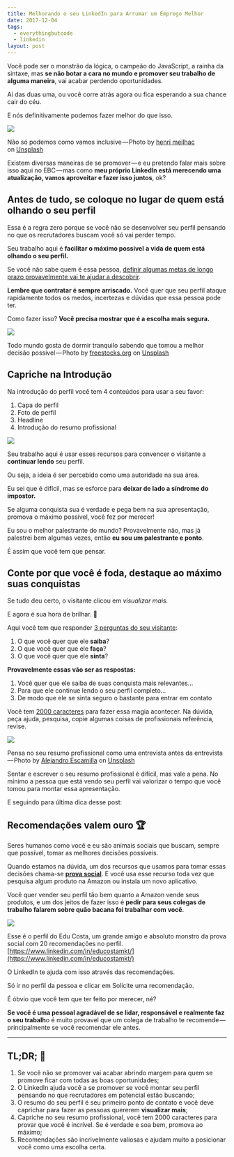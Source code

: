 ```yaml
---
title: Melhorando o seu LinkedIn para Arrumar um Emprego Melhor
date: 2017-12-04
tags:
  - everythingbutcode
  - linkedin
layout: post
---
```


Você pode ser o monstrão da lógica, o campeão do JavaScript, a rainha da sintaxe, mas **se não botar a cara no mundo e promover seu trabalho de alguma maneira**, vai acabar perdendo oportunidades.

Aí das duas uma, ou você corre atrás agora ou fica esperando a sua chance cair do céu.

E nós definitivamente podemos fazer melhor do que isso.

![](https://cdn-images-1.medium.com/max/1200/1*GE7hUyevUCU0mQU6f8YKww.jpeg)

Não só podemos como vamos inclusive — Photo by [henri meilhac](https://unsplash.com/photos/3O3-8eymCNI?utm_source=unsplash&utm_medium=referral&utm_content=creditCopyText) on [Unsplash](https://unsplash.com/?utm_source=unsplash&utm_medium=referral&utm_content=creditCopyText)

Existem diversas maneiras de se promover — e eu pretendo falar mais sobre isso aqui no EBC — mas como **meu próprio LinkedIn está merecendo uma atualização, vamos aproveitar e fazer isso juntos**, ok?

## Antes de tudo, se coloque no lugar de quem está olhando o seu perfil

Essa é a regra zero porque se você não se desenvolver seu perfil pensando no que os recrutadores buscam você só vai perder tempo.

Seu trabalho aqui é **facilitar o máximo possível** **a vida de quem está olhando o seu perfil.**

Se você não sabe quem é essa pessoa, [definir algumas metas de longo prazo provavelmente vai te ajudar a descobrir](https://medium.com/everythingbutcode/um-conselho-para-todos-os-meus-amigos-programadores-6c4ac55cfb10?source=collection_home---2------0----------------).

**Lembre que contratar é sempre arriscado.** Você quer que seu perfil ataque rapidamente todos os medos, incertezas e dúvidas que essa pessoa pode ter.

Como fazer isso? **Você precisa mostrar que é a escolha mais segura.**

![](https://cdn-images-1.medium.com/max/800/1*Bo5vvXK6KkHHhN2i6HphHQ.jpeg)

Todo mundo gosta de dormir tranquilo sabendo que tomou a melhor decisão possível — Photo by [freestocks.org](https://unsplash.com/photos/t8SxccV0Agw?utm_source=unsplash&utm_medium=referral&utm_content=creditCopyText) on [Unsplash](https://unsplash.com/?utm_source=unsplash&utm_medium=referral&utm_content=creditCopyText)

## Capriche na Introdução

Na introdução do perfil você tem 4 conteúdos para usar a seu favor:

1.  Capa do perfil
2.  Foto de perfil
3.  Headline
4.  Introdução do resumo profissional

![](https://cdn-images-1.medium.com/max/600/1*VOW8-l-UZtDR0jG5ecdbtw.png)

Seu trabalho aqui é usar esses recursos para convencer o visitante a **continuar lendo** seu perfil.

Ou seja, a ideia é ser percebido como uma autoridade na sua área.

Eu sei que é difícil, mas se esforce para **deixar de lado a síndrome do impostor.**

Se alguma conquista sua é verdade e pega bem na sua apresentação, promova o máximo possível, você fez por merecer!

Eu sou o melhor palestrante do mundo? Provavelmente não, mas já palestrei bem algumas vezes, então **eu sou um palestrante e ponto**.

É assim que você tem que pensar.

## Conte por que você é foda, destaque ao máximo suas conquistas

Se tudo deu certo, o visitante clicou em _visualizar mais._

E agora é sua hora de brilhar. 🌟

Aqui você tem que responder [3 perguntas do seu visitante](https://www.linkedin.com/pulse/how-write-perfect-linkedin-summary-william-arruda/):

1.  O que você quer que ele **saiba**?
2.  O que você quer que ele **faça**?
3.  O que você quer que ele **sinta**?

**Provavelmente essas vão ser as respostas:**

1.  Você quer que ele saiba de suas conquista mais relevantes…
2.  Para que ele continue lendo o seu perfil completo…
3.  De modo que ele se sinta seguro o bastante para entrar em contato

Você tem [2000 caracteres](https://www.linkedin.com/pulse/what-maximum-linkedin-character-your-summary-12-top-2017-caprelli/) para fazer essa magia acontecer. Na dúvida, peça ajuda, pesquisa, copie algumas coisas de profissionais referência, revise.

![](https://cdn-images-1.medium.com/max/1200/1*WaxdhKvNnlaJNgj_Lo-n6w.jpeg)

Pensa no seu resumo profissional como uma entrevista antes da entrevista — Photo by [Alejandro Escamilla](https://unsplash.com/photos/BbQLHCpVUqA?utm_source=unsplash&utm_medium=referral&utm_content=creditCopyText) on [Unsplash](https://unsplash.com/?utm_source=unsplash&utm_medium=referral&utm_content=creditCopyText)

Sentar e escrever o seu resumo profissional é difícil, mas vale a pena. No mínimo a pessoa que está vendo seu perfil vai valorizar o tempo que você tomou para montar essa apresentação.

E seguindo para última dica desse post:

## Recomendações valem ouro 🏆

Seres humanos como você e eu são animais sociais que buscam, sempre que possível, tomar as melhores decisões possíveis.

Quando estamos na dúvida, um dos recursos que usamos para tomar essas decisões chama-se [**prova social**](https://en.wikipedia.org/wiki/Social_proof). E você usa esse recurso toda vez que pesquisa algum produto na Amazon ou instala um novo aplicativo.

Você quer vender seu perfil tão bem quanto a Amazon vende seus produtos, e um dos jeitos de fazer isso é **pedir para seus colegas de trabalho falarem sobre quão bacana foi trabalhar com você**.

![](https://cdn-images-1.medium.com/max/600/1*I9i7K0zh6Zkcg_F9YswDlw.png)

Esse é o perfil do Edu Costa, um grande amigo e absoluto monstro da prova social com 20 recomendações no perfil. [https://www.linkedin.com/in/educostamkt/](https://www.linkedin.com/in/educostamkt/)

O LinkedIn te ajuda com isso através das recomendações.

Só ir no perfil da pessoa e clicar em Solicite uma recomendação.

É óbvio que você tem que ter feito por merecer, né?

**Se você é uma pessoal agradável de se lidar, responsável e realmente faz o seu trabalh**o é muito provavel que um colega de trabalho te recomende — principalmente se você recomendar ele antes.

---

## TL;DR; 🙏

1.  Se você não se promover vai acabar abrindo margem para quem se promove ficar com todas as boas oportunidades;
2.  O LinkedIn ajuda você a se promover se você montar seu perfil pensando no que recrutadores em potencial estão buscando;
3.  O resumo do seu perfil é seu primeiro ponto de contato e você deve caprichar para fazer as pessoas quererem **visualizar mais**;
4.  Capriche no seu resumo profissional, você tem 2000 caracteres para provar que você é incrível. Se é verdade e soa bem, promova ao máximo;
5.  Recomendações são incrivelmente valiosas e ajudam muito a posicionar você como uma escolha certa.
